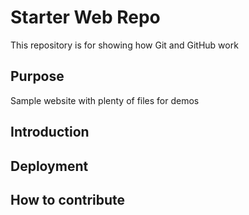 # Starter Web Repo

This repository is for showing how Git and GitHub work

## Purpose

Sample website with plenty of files for demos

## Introduction


## Deployment


## How to contribute
